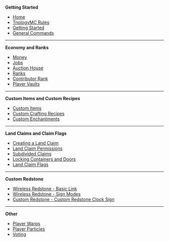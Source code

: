 **Getting Started**

- [Home](https://github.com/Tnology/TnologyMC/wiki)
- [TnologyMC Rules](https://github.com/Tnology/TnologyMC/wiki/TnologyMC-Rules)
- [Getting Started](https://github.com/Tnology/TnologyMC/wiki/Getting-Started)
- [General Commands](https://github.com/Tnology/TnologyMC/wiki/General-Commands)

***
**Economy and Ranks**
- [Money](https://github.com/Tnology/TnologyMC/wiki/Money,-Jobs,-Auction-House,-and-Ranks#money)
- [Jobs](https://github.com/Tnology/TnologyMC/wiki/Money,-Jobs,-Auction-House,-and-Ranks#jobs)
- [Auction House](https://github.com/Tnology/TnologyMC/wiki/Money,-Jobs,-Auction-House,-and-Ranks#auction-house)
- [Ranks](https://github.com/Tnology/TnologyMC/wiki/Money,-Jobs,-Auction-House,-and-Ranks#ranks)
- [Contributor Rank](https://github.com/Tnology/TnologyMC/wiki/Money,-Jobs,-Auction-House,-and-Ranks#contributor-rank)
- [Player Vaults](https://github.com/TnologyMC/TnologyMC/wiki/Money,-Jobs,-Auction-House,-and-Ranks#player-vaults)

***
**Custom Items and Custom Recipes**
- [Custom Items](https://github.com/Tnology/TnologyMC/wiki/Custom-Items-and-Custom-Crafting-Recipes#custom-items)
- [Custom Crafting Recipes](https://github.com/Tnology/TnologyMC/wiki/Custom-Items-and-Custom-Crafting-Recipes#custom-crafting-recipes)
- [Custom Enchantments](https://github.com/Tnology/TnologyMC/wiki/Custom-Enchantments)

***
**Land Claims and Claim Flags**
- [Creating a Land Claim](https://github.com/TnologyMC/TnologyMC/wiki/Land-Claims-and-Land-Claim-Flags#creating-a-land-claim)
- [Land Claim Permissions](https://github.com/TnologyMC/TnologyMC/wiki/Land-Claims-and-Land-Claim-Flags#land-claim-permissions)
- [Subdivided Claims](https://github.com/TnologyMC/TnologyMC/wiki/Land-Claims-and-Land-Claim-Flags#subdivided-claims)
- [Locking Containers and Doors](https://github.com/TnologyMC/TnologyMC/wiki/Land-Claims-and-Land-Claim-Flags#locking-containers-and-doors)
- [Land Claim Flags](https://github.com/TnologyMC/TnologyMC/wiki/Land-Claims-and-Land-Claim-Flags#land-claim-flags)

***
**Custom Redstone**
- [Wireless Redstone - Basic Link](https://github.com/Tnology/TnologyMC/wiki/Custom-Redstone#wireless-redstone---basic-link)
- [Wireless Redstone - Sign Modes](https://github.com/Tnology/TnologyMC/wiki/Custom-Redstone#wireless-redstone---sign-modes)
- [Custom Redstone - Custom Redstone Clock Sign](https://github.com/Tnology/TnologyMC/wiki/Custom-Redstone#custom-redstone-clock-sign)


***
**Other**
- [Player Warps](https://github.com/Tnology/TnologyMC/wiki/Player-Warps)
- [Player Particles](https://github.com/TnologyMC/TnologyMC/wiki/Player-Particles#player-particles)
- [Voting](https://github.com/TnologyMC/TnologyMC/wiki/Voting#voting)